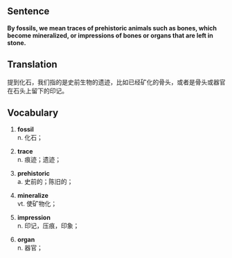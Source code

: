 ## Sentence

**By fossils, we mean traces of prehistoric animals such as bones, which become mineralized, or impressions of bones or organs that are left in stone.**

## Translation

提到化石，我们指的是史前生物的遗迹，比如已经矿化的骨头，或者是骨头或器官在石头上留下的印记。     


## Vocabulary   

1. **fossil**   
n. 化石；    

2. **trace**     
n. 痕迹；遗迹；     

3. **prehistoric**     
a. 史前的；陈旧的；     

4. **mineralize**     
vt. 使矿物化；    

5. **impression**     
n. 印记，压痕，印象；   

6. **organ**    
n. 器官；    


